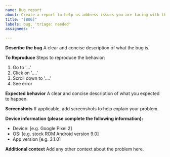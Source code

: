 ```yaml
---
name: Bug report
about: Create a report to help us address issues you are facing with the app
title: "[BUG]"
labels: bug, 'triage: needed'
assignees: ''

---
```


<!--
Thanks for taking the time to file this issue! Here are a few things to check before clicking the submit button :)

1. Make sure you're on the latest version of the app. The current release can be found here: https://github.com/android-password-store/android-password-store/releases/latest.

2. Search through **both** open and closed issues for your bug: https://github.com/android-password-store/Android-Password-Store/issues?q=is%3Aissue+sort%3Aupdated-desc+.

3. ALWAYS fill this template. If you fail to do so, your issue will be immediately closed with no response. Maintaining open source projects for free is hard work, and we expect users to respect that time and effort by putting in a little bit of their own. That helps us fix these problems faster and in return you get a better app — everybody wins.

-->

**Describe the bug**
A clear and concise description of what the bug is.

**To Reproduce**
Steps to reproduce the behavior:
1. Go to '...'
2. Click on '....'
3. Scroll down to '....'
4. See error

**Expected behavior**
A clear and concise description of what you expected to happen.

**Screenshots**
If applicable, add screenshots to help explain your problem.

**Device information (please complete the following information):**
 - Device: [e.g. Google Pixel 2]
 - OS: [e.g. stock ROM Android version 9.0]
 - App version [e.g. 3.1.0]

**Additional context**
Add any other context about the problem here.
